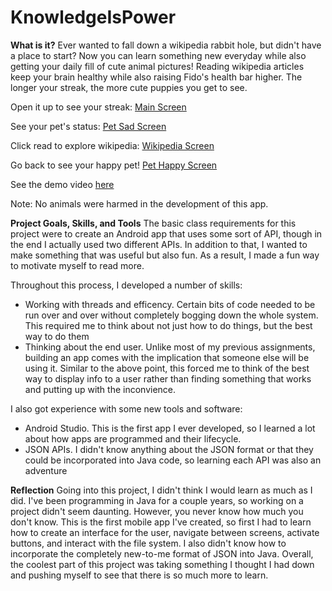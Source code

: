 # KnowledgeIsPower

**What is it?** Ever wanted to fall down a wikipedia rabbit hole, but didn't have a place to start? Now you can learn something new everyday while also getting your daily fill of cute animal pictures! Reading wikipedia articles keep your brain healthy while also raising Fido's health bar higher. The longer your streak, the more cute puppies you get to see.

Open it up to see your streak:
[Main Screen](exampleImages/main.png)

See your pet's status:
[Pet Sad Screen](exampleImages/pet1.png)

Click read to explore wikipedia:
[Wikipedia Screen](exampleImages/wiki.png)

Go back to see your happy pet!
[Pet Happy Screen](exampleImages/pet2.png)

See the demo video [here](https://www.youtube.com/watch?v=rutKchKaDb4)

Note: No animals were harmed in the development of this app.

**Project Goals, Skills, and Tools**
The basic class requirements for this project were to create an Android app that uses some sort of API, though in the end I actually used two different APIs. In addition to that, I wanted to make something that was useful but also fun. As a result, I made a fun way to motivate myself to read more.

Throughout this process, I developed a number of skills:
* Working with threads and efficency. Certain bits of code needed to be run over and over without completely bogging down the whole system. This required me to think about not just how to do things, but the best way to do them
* Thinking about the end user. Unlike most of my previous assignments, building an app comes with the implication that someone else will be using it. Similar to the above point, this forced me to think of the best way to display info to a user rather than finding something that works and putting up with the inconvience.

I also got experience with some new tools and software:
* Android Studio. This is the first app I ever developed, so I learned a lot about how apps are programmed and their lifecycle.
* JSON APIs. I didn't know anything about the JSON format or that they could be incorporated into Java code, so learning each API was also an adventure



**Reflection**
Going into this project, I didn't think I would learn as much as I did. I've been programming in Java for a couple years, so working on a project didn't seem daunting. However, you never know how much you don't know. This is the first mobile app I've created, so first I had to learn how to create an interface for the user, navigate between screens, activate buttons, and interact with the file system. I also didn't know how to incorporate the completely new-to-me format of JSON into Java. Overall, the coolest part of this project was taking something I thought I had down and pushing myself to see that there is so much more to learn.


